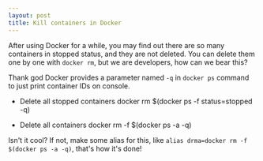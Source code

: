 ```yaml
---
layout: post
title: Kill containers in Docker
---
```

After using Docker for a while, you may find out there are so many containers in stopped status, and they are not deleted. You can delete them one by one with `docker rm`, but we are developers, how can we bear this?

Thank god Docker provides a parameter named `-q` in `docker ps` command to just print container IDs on console.

* Delete all stopped containers
    docker rm $(docker ps -f status=stopped -q)

* Delete all containers
    docker rm -f $(docker ps -a -q)

Isn't it cool? If not, make some alias for this, like `alias drma=docker rm -f $(docker ps -a -q)`, that's how it's done!
